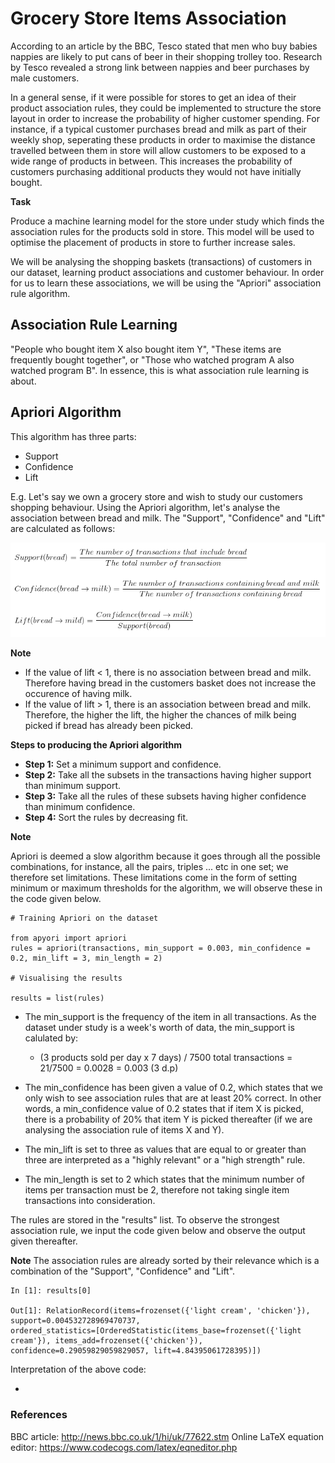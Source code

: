 # Grocery Store Items Association

According to an article by the BBC, Tesco stated that men who buy babies nappies are likely to put cans of beer in their shopping trolley too. Research by Tesco revealed a strong link between nappies and beer purchases by male customers.

In a general sense, if it were possible for stores to get an idea of their product association rules, they could be implemented to structure the store layout in order to increase the probability of higher customer spending. For instance, if a typical customer purchases bread and milk as part of their weekly shop, seperating these products in order to maximise the distance travelled between them in store will allow customers to be exposed to a wide range of products in between. This increases the probability of customers purchasing additional products they would not have initially bought.

**Task**

Produce a machine learning model for the store under study which finds the association rules for the products sold in store. This model will be used to optimise the placement of products in store to further increase sales.

We will be analysing the shopping baskets (transactions) of customers in our dataset, learning product associations and customer behaviour. In order for us to learn these associations, we will be using the "Apriori" association rule algorithm.

## Association Rule Learning

"People who bought item X also bought item Y", "These items are frequently bought together", or "Those who watched program A also watched program B". In essence, this is what association rule learning is about.

## Apriori Algorithm

This algorithm has three parts:
- Support
- Confidence
- Lift

E.g. Let's say we own a grocery store and wish to study our customers shopping behaviour. Using the Apriori algorithm, let's analyse the association between bread and milk. The "Support", "Confidence" and "Lift" are calculated as follows:

<img src = 'Screen1.png' width='700'>

**Note**

- If the value of lift < 1, there is no association between bread and milk. Therefore having bread in the customers basket does not increase the occurence of having milk.
- If the value of lift > 1, there is an association between bread and milk. Therefore, the higher the lift, the higher the chances of milk being picked if bread has already been picked.

**Steps to producing the Apriori algorithm**

- **Step 1:** Set a minimum support and confidence.
- **Step 2:** Take all the subsets in the transactions having higher support than minimum support.
- **Step 3:** Take all the rules of these subsets having higher confidence than minimum confidence.
- **Step 4:** Sort the rules by decreasing fit.

**Note**

Apriori is deemed a slow algorithm because it goes through all the possible combinations, for instance, all the pairs, triples ... etc in one set; we therefore set limitations. These limitations come in the form of setting minimum or maximum thresholds for the algorithm, we will observe these in the code given below.

```
# Training Apriori on the dataset

from apyori import apriori
rules = apriori(transactions, min_support = 0.003, min_confidence = 0.2, min_lift = 3, min_length = 2)

# Visualising the results

results = list(rules)
```

- The min_support is the frequency of the item in all transactions. As the dataset under study is a week's worth of data, the min_support is calulated by:
  
  - (3 products sold per day x 7 days) / 7500 total transactions = 21/7500 = 0.0028 = 0.003 (3 d.p)

- The min_confidence has been given a value of 0.2, which states that we only wish to see association rules that are at least 20% correct. In other words, a min_confidence value of 0.2 states that if item X is picked, there is a probability of 20% that item Y is picked thereafter (if we are analysing the association rule of items X and Y).

- The min_lift is set to three as values that are equal to or greater than three are interpreted as a "highly relevant" or a "high strength" rule.

- The min_length is set to 2 which states that the minimum number of items per transaction must be 2, therefore not taking single item transactions into consideration.

The rules are stored in the "results" list. To observe the strongest association rule, we input the code given below and observe the output given thereafter.

**Note**
The association rules are already sorted by their relevance which is a combination of the "Support", "Confidence" and "Lift".

```
In [1]: results[0]

Out[1]: RelationRecord(items=frozenset({'light cream', 'chicken'}), support=0.004532728969470737, 
ordered_statistics=[OrderedStatistic(items_base=frozenset({'light cream'}), items_add=frozenset({'chicken'}),
confidence=0.29059829059829057, lift=4.84395061728395)])
```

Interpretation of the above code:

- 

### References
BBC article:   http://news.bbc.co.uk/1/hi/uk/77622.stm
Online LaTeX equation editor: https://www.codecogs.com/latex/eqneditor.php
